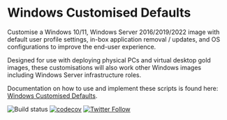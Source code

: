 # Windows Customised Defaults

Customise a Windows 10/11, Windows Server 2016/2019/2022 image with default user profile settings, in-box application removal / updates, and OS configurations to improve the end-user experience.

Designed for use with deploying physical PCs and virtual desktop gold images, these customisations will also work other Windows images including Windows Server infrastructure roles.

Documentation on how to use and implement these scripts is found here: [Windows Customised Defaults](https://stealthpuppy.com/image-customise/).

![Build status](https://github.com/aaronparker/image-customise/actions/workflows/validate-scripts.yml/badge.svg) [![codecov](https://codecov.io/gh/aaronparker/image-customise/branch/main/graph/badge.svg?token=PINVKVG70I)](https://codecov.io/gh/aaronparker/image-customise) [![Twitter Follow](https://img.shields.io/twitter/follow/stealthpuppy?logo=twitter&style=flat-square)](https://twitter.com/stealthpuppy?ref_src=twsrc%5Etfw)
